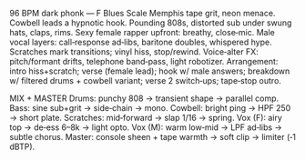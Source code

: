 96 BPM dark phonk — F Blues Scale
Memphis tape grit, neon menace. Cowbell leads a hypnotic hook. Pounding 808s, distorted sub under swung hats, claps, rims. Sexy female rapper upfront: breathy, close‑mic. Male vocal layers: call‑response ad‑libs, baritone doubles, whispered hype. Scratches mark transitions; vinyl hiss, stop/rewind. Voice‑alter FX: pitch/formant drifts, telephone band‑pass, light robotizer. Arrangement: intro hiss+scratch; verse (female lead); hook w/ male answers; breakdown w/ filtered drums + cowbell variant; verse 2 switch‑ups; tape‑stop outro.

MIX + MASTER
Drums: punchy 808 → transient shape → parallel comp.
Bass: sine sub+grit → side‑chain → mono.
Cowbell: bright ping → HPF 250 → short plate.
Scratches: mid‑forward → slap 1/16 → spring.
Vox (F): airy top → de‑ess 6–8k → light opto.
Vox (M): warm low‑mid → LPF ad‑libs → subtle chorus.
Master: console sheen + tape warmth → soft clip → limiter (‑1 dBTP).
